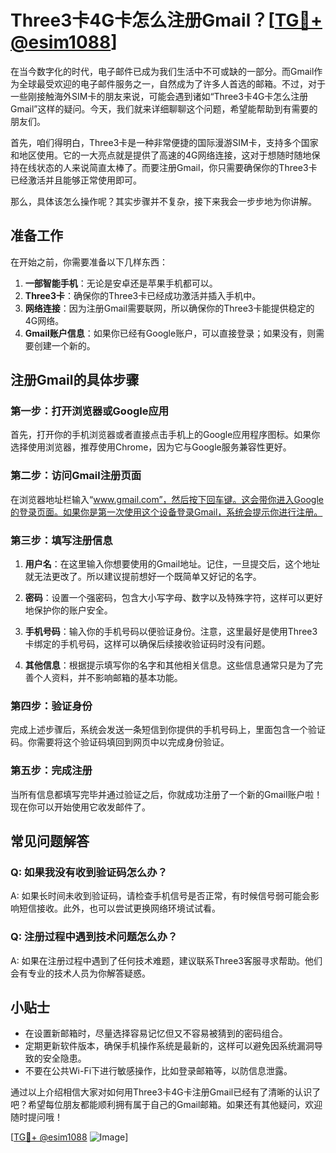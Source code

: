# Three3卡4G卡怎么注册Gmail？[[TG💪+ @esim1088](https://t.me/s/esim1088)]

在当今数字化的时代，电子邮件已成为我们生活中不可或缺的一部分。而Gmail作为全球最受欢迎的电子邮件服务之一，自然成为了许多人首选的邮箱。不过，对于一些刚接触海外SIM卡的朋友来说，可能会遇到诸如“Three3卡4G卡怎么注册Gmail”这样的疑问。今天，我们就来详细聊聊这个问题，希望能帮助到有需要的朋友们。

首先，咱们得明白，Three3卡是一种非常便捷的国际漫游SIM卡，支持多个国家和地区使用。它的一大亮点就是提供了高速的4G网络连接，这对于想随时随地保持在线状态的人来说简直太棒了。而要注册Gmail，你只需要确保你的Three3卡已经激活并且能够正常使用即可。

那么，具体该怎么操作呢？其实步骤并不复杂，接下来我会一步步地为你讲解。

## 准备工作

在开始之前，你需要准备以下几样东西：

1. **一部智能手机**：无论是安卓还是苹果手机都可以。
2. **Three3卡**：确保你的Three3卡已经成功激活并插入手机中。
3. **网络连接**：因为注册Gmail需要联网，所以确保你的Three3卡能提供稳定的4G网络。
4. **Gmail账户信息**：如果你已经有Google账户，可以直接登录；如果没有，则需要创建一个新的。

## 注册Gmail的具体步骤

### 第一步：打开浏览器或Google应用

首先，打开你的手机浏览器或者直接点击手机上的Google应用程序图标。如果你选择使用浏览器，推荐使用Chrome，因为它与Google服务兼容性更好。

### 第二步：访问Gmail注册页面

在浏览器地址栏输入“www.gmail.com”，然后按下回车键。这会带你进入Google的登录页面。如果你是第一次使用这个设备登录Gmail，系统会提示你进行注册。

### 第三步：填写注册信息

1. **用户名**：在这里输入你想要使用的Gmail地址。记住，一旦提交后，这个地址就无法更改了。所以建议提前想好一个既简单又好记的名字。
   
2. **密码**：设置一个强密码，包含大小写字母、数字以及特殊字符，这样可以更好地保护你的账户安全。

3. **手机号码**：输入你的手机号码以便验证身份。注意，这里最好是使用Three3卡绑定的手机号码，这样可以确保后续接收验证码时没有问题。

4. **其他信息**：根据提示填写你的名字和其他相关信息。这些信息通常只是为了完善个人资料，并不影响邮箱的基本功能。

### 第四步：验证身份

完成上述步骤后，系统会发送一条短信到你提供的手机号码上，里面包含一个验证码。你需要将这个验证码填回到网页中以完成身份验证。

### 第五步：完成注册

当所有信息都填写完毕并通过验证之后，你就成功注册了一个新的Gmail账户啦！现在你可以开始使用它收发邮件了。

## 常见问题解答

### Q: 如果我没有收到验证码怎么办？

A: 如果长时间未收到验证码，请检查手机信号是否正常，有时候信号弱可能会影响短信接收。此外，也可以尝试更换网络环境试试看。

### Q: 注册过程中遇到技术问题怎么办？

A: 如果在注册过程中遇到了任何技术难题，建议联系Three3客服寻求帮助。他们会有专业的技术人员为你解答疑惑。

## 小贴士

- 在设置新邮箱时，尽量选择容易记忆但又不容易被猜到的密码组合。
- 定期更新软件版本，确保手机操作系统是最新的，这样可以避免因系统漏洞导致的安全隐患。
- 不要在公共Wi-Fi下进行敏感操作，比如登录邮箱等，以防信息泄露。

通过以上介绍相信大家对如何用Three3卡4G卡注册Gmail已经有了清晰的认识了吧？希望每位朋友都能顺利拥有属于自己的Gmail邮箱。如果还有其他疑问，欢迎随时提问哦！

[[TG💪+ @esim1088](https://t.me/s/esim1088) ![Image](https://i.postimg.cc/4NQfJmqS/Snipaste-2025-05-13-00-14-12.png)]